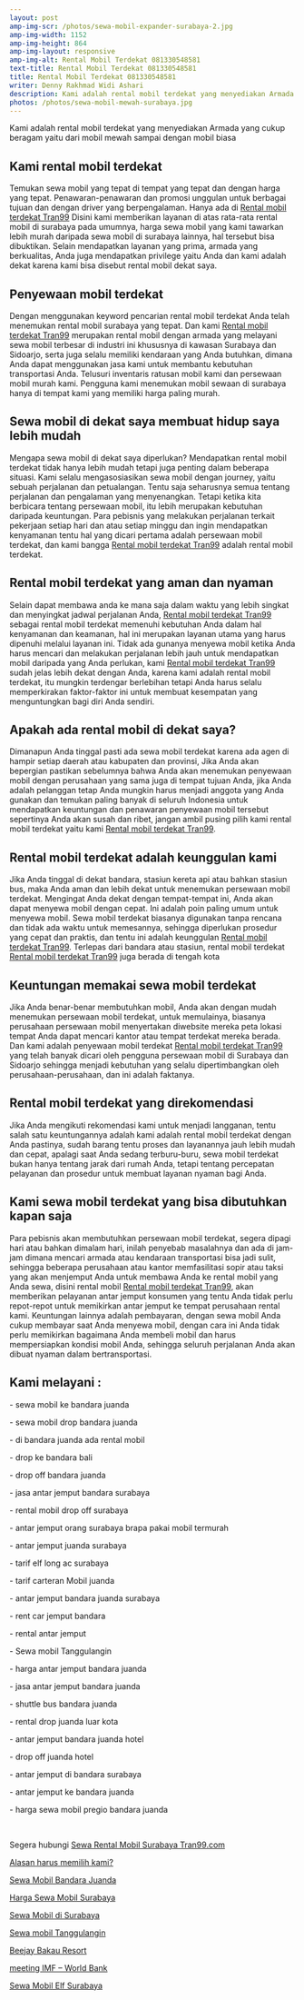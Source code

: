 ```yaml
---
layout: post
amp-img-scr: /photos/sewa-mobil-expander-surabaya-2.jpg
amp-img-width: 1152
amp-img-height: 864
amp-img-layout: responsive
amp-img-alt: Rental Mobil Terdekat 081330548581
text-title: Rental Mobil Terdekat 081330548581
title: Rental Mobil Terdekat 081330548581
writer: Denny Rakhmad Widi Ashari
description: Kami adalah rental mobil terdekat yang menyediakan Armada yang cukup beragam yaitu dari mobil mewah sampai dengan mobil biasa Hub 081330548581
photos: /photos/sewa-mobil-mewah-surabaya.jpg
---
```

<p class="post">Kami adalah rental mobil terdekat yang menyediakan Armada yang cukup beragam yaitu dari mobil mewah sampai dengan mobil biasa</p>

<h2 class="post">Kami rental mobil terdekat</h2>
<p class="post">Temukan sewa mobil yang tepat di tempat yang tepat dan dengan harga yang tepat. Penawaran-penawaran dan promosi unggulan untuk berbagai tujuan dan dengan driver yang berpengalaman. Hanya ada di <a href="https://tran99.com/">Rental mobil terdekat Tran99</a>
Disini kami memberikan layanan di atas rata-rata rental mobil di surabaya pada umumnya, harga sewa mobil yang kami tawarkan lebih murah daripada sewa mobil di surabaya lainnya, hal tersebut bisa dibuktikan. Selain mendapatkan layanan yang prima, armada yang berkualitas,  Anda juga mendapatkan privilege yaitu Anda dan kami adalah dekat karena kami bisa disebut rental mobil dekat saya.
</p>

<amp-img class="post" src="/photos/sewa-mobil-expander-surabaya-1.jpg" width="998" height="750" layout="responsive" alt="Sewa Mobil Terdekat 081330548581"></amp-img>

<h2 class="post">Penyewaan mobil terdekat </h2>
<p class="post">Dengan menggunakan keyword pencarian rental mobil terdekat Anda telah menemukan rental mobil surabaya yang tepat. Dan kami <a href="https://tran99.com/">Rental mobil terdekat Tran99</a> merupakan rental mobil dengan armada yang melayani sewa mobil terbesar di industri ini khususnya di kawasan Surabaya dan Sidoarjo, serta  juga selalu memiliki kendaraan yang Anda butuhkan, dimana Anda dapat menggunakan jasa kami untuk membantu kebutuhan transportasi Anda. Telusuri inventaris ratusan mobil kami dan  persewaan mobil murah kami. Pengguna kami menemukan mobil sewaan di surabaya hanya di tempat kami yang memiliki harga paling murah.
 </p>

<h2 class="post">Sewa mobil di dekat saya membuat hidup saya lebih mudah
</h2>
<p class="post">Mengapa sewa mobil di dekat saya diperlukan? Mendapatkan rental mobil terdekat tidak hanya lebih mudah tetapi juga penting dalam beberapa situasi. Kami selalu mengasosiasikan sewa mobil dengan journey, yaitu sebuah perjalanan dan petualangan. Tentu saja seharusnya semua tentang perjalanan dan pengalaman yang menyenangkan. Tetapi ketika kita berbicara tentang persewaan mobil, itu lebih merupakan kebutuhan daripada keuntungan. Para pebisnis yang melakukan perjalanan terkait pekerjaan setiap hari dan atau setiap minggu dan ingin mendapatkan kenyamanan tentu hal yang dicari pertama adalah persewaan mobil terdekat, dan kami bangga <a href="https://tran99.com/">Rental mobil terdekat Tran99</a> adalah rental mobil terdekat. </p>

<h2 class="post">Rental mobil terdekat yang aman dan nyaman
 </h2>
<p class="post">Selain dapat membawa anda ke mana saja dalam waktu yang lebih singkat dan menyingkat jadwal perjalanan Anda, <a href="https://tran99.com/">Rental mobil terdekat Tran99</a> sebagai rental mobil terdekat memenuhi kebutuhan Anda dalam hal kenyamanan dan keamanan, hal ini merupakan layanan utama yang harus dipenuhi melalui layanan ini. Tidak ada gunanya menyewa mobil ketika Anda harus mencari dan melakukan perjalanan lebih jauh untuk mendapatkan mobil daripada yang Anda perlukan, kami <a href="https://tran99.com/">Rental mobil terdekat Tran99</a> sudah jelas lebih dekat dengan Anda, karena kami adalah rental mobil terdekat, itu mungkin terdengar berlebihan tetapi Anda harus selalu memperkirakan faktor-faktor ini untuk membuat kesempatan yang menguntungkan bagi diri Anda sendiri. </p>

<h2 class="post">Apakah ada rental mobil di dekat saya?</h2>
<p class="post">Dimanapun Anda tinggal pasti ada sewa mobil terdekat karena ada agen di hampir setiap daerah atau kabupaten dan provinsi, Jika Anda akan bepergian pastikan sebelumnya bahwa Anda akan menemukan penyewaan mobil dengan perusahaan yang sama juga di tempat tujuan Anda, jika Anda adalah pelanggan tetap Anda mungkin harus menjadi anggota yang Anda gunakan dan temukan paling banyak di seluruh Indonesia untuk mendapatkan keuntungan dan penawaran penyewaan mobil tersebut sepertinya Anda akan susah dan ribet, jangan ambil pusing pilih kami rental mobil terdekat yaitu kami <a href="https://tran99.com/">Rental mobil terdekat Tran99</a>.</p>

<h2 class="post">Rental mobil terdekat adalah keunggulan kami
 </h2>
<p class="post">Jika Anda tinggal di dekat bandara, stasiun kereta api atau bahkan stasiun bus, maka Anda aman dan lebih dekat untuk menemukan persewaan mobil terdekat. Mengingat Anda dekat dengan tempat-tempat ini, Anda akan dapat menyewa mobil dengan cepat. Ini adalah poin paling umum untuk menyewa mobil. Sewa mobil terdekat biasanya digunakan tanpa rencana dan tidak ada waktu untuk memesannya, sehingga diperlukan prosedur yang cepat dan praktis, dan tentu ini adalah keunggulan <a href="https://tran99.com/">Rental mobil terdekat Tran99</a>. Terlepas dari bandara atau stasiun, rental mobil terdekat <a href="https://tran99.com/">Rental mobil terdekat Tran99</a> juga berada di tengah kota
 </p>

<h2 class="post">Keuntungan memakai sewa mobil terdekat </h2>
<p class="post">Jika Anda benar-benar membutuhkan mobil, Anda akan dengan mudah menemukan persewaan mobil terdekat, untuk memulainya, biasanya perusahaan persewaan mobil menyertakan diwebsite mereka peta lokasi tempat Anda dapat mencari kantor atau tempat terdekat mereka berada. Dan kami adalah penyewaan mobil terdekat <a href="https://tran99.com/">Rental mobil terdekat Tran99</a> yang telah banyak dicari oleh pengguna persewaan mobil di Surabaya dan Sidoarjo sehingga menjadi kebutuhan yang selalu dipertimbangkan oleh perusahaan-perusahaan, dan ini adalah faktanya. </p>

<h2 class="post">Rental mobil terdekat yang direkomendasi
 </h2>
<p class="post">Jika Anda mengikuti rekomendasi kami untuk menjadi langganan, tentu salah satu keuntungannya adalah kami adalah rental mobil terdekat dengan Anda pastinya, sudah barang tentu proses dan layanannya jauh lebih mudah dan cepat, apalagi saat Anda sedang terburu-buru, sewa mobil terdekat bukan hanya tentang jarak dari rumah Anda, tetapi tentang percepatan pelayanan dan prosedur untuk membuat layanan nyaman bagi Anda.
 </p>

<amp-img class="post" src="/photos/sewa-mobil-expander-surabaya-3.jpg" width="800" height="800" layout="responsive" alt="Sewa Mobil Terdekat 081330548581"></amp-img>

<h2 class="post">Kami sewa mobil terdekat yang bisa dibutuhkan kapan saja </h2>
<p class="post">Para pebisnis akan membutuhkan persewaan mobil terdekat, segera dipagi hari atau bahkan dimalam hari, inilah penyebab masalahnya dan ada di jam-jam dimana mencari armada atau kendaraan transportasi bisa jadi sulit, sehingga beberapa perusahaan atau kantor memfasilitasi sopir atau taksi yang akan menjemput Anda untuk membawa Anda ke rental mobil yang Anda sewa, disini rental mobil <a href="https://tran99.com/">Rental mobil terdekat Tran99</a>, akan memberikan pelayanan antar jemput konsumen yang tentu Anda tidak perlu repot-repot untuk memikirkan antar jemput ke tempat perusahaan rental kami. Keuntungan lainnya adalah pembayaran, dengan sewa mobil Anda cukup membayar saat Anda menyewa mobil, dengan cara ini Anda tidak perlu memikirkan bagaimana Anda membeli mobil dan harus mempersiapkan kondisi mobil Anda, sehingga seluruh perjalanan Anda akan dibuat nyaman dalam bertransportasi. </p>

<amp-img class="post" src="/photos/sewa-mobil-mewah-surabaya-4.jpg" width="1280" height="799" layout="responsive" alt="Sewa Mobil Terdekat 081330548581"></amp-img>

<h2 class="post"></h2>
<h2 class="post">Kami melayani :</h2>
<p class="post">- sewa mobil ke bandara juanda</p>
<p class="post">- sewa mobil drop bandara juanda</p>
<p class="post">- di bandara juanda ada rental mobil</p>
<p class="post">- drop ke bandara bali</p>
<p class="post">- drop off bandara juanda</p>
<p class="post">- jasa antar jemput bandara surabaya</p>
<p class="post">- rental mobil drop off surabaya</p>
<p class="post">- antar jemput orang surabaya brapa pakai mobil termurah</p>
<p class="post">- antar jemput juanda surabaya</p>
<p class="post">- tarif elf long ac surabaya</p>
<p class="post">- tarif carteran Mobil juanda</p>
<p class="post">- antar jemput bandara juanda surabaya</p>
<p class="post">- rent car jemput bandara</p>
<p class="post">- rental antar jemput</p>
<p class="post">- Sewa mobil Tanggulangin</p>
<p class="post">- harga antar jemput bandara juanda</p>
<p class="post">- jasa antar jemput bandara juanda</p>
<p class="post">- shuttle bus bandara juanda</p>
<p class="post">- rental drop juanda luar kota</p>
<p class="post">- antar jemput bandara juanda hotel</p>
<p class="post">- drop off juanda hotel</p>
<p class="post">- antar jemput di bandara surabaya </p>
<p class="post">- antar jemput ke bandara juanda</p>
<p class="post">- harga sewa mobil pregio bandara juanda</p>
<p class="post"><br></p>
<p class="post">Segera hubungi <a href="https://tran99.com/">Sewa Rental Mobil Surabaya Tran99.com</a></p>
<p class="post"><a href="https://tran99.com/2018/11/05/keunggulan-rental-mobil-surabaya/">Alasan harus memilih kami?</a></p>
<p class="post"><a href="https://tran99.com/2018/07/23/sewa-mobil-bandara-juanda/">Sewa Mobil Bandara Juanda</a></p>
<p class="post"><a href="https://tran99.com/2018/06/21/harga-sewa-mobil-surabaya/">Harga Sewa Mobil Surabaya</a></p>
<p class="post"><a href="https://tran99.com/2018/05/27/sewa-mobil-di-surabaya/">Sewa Mobil di Surabaya</a></p>
<p class="post"><a href="https://tran99.com/2018/08/16/sewa-mobil-tanggulangin/">Sewa mobil Tanggulangin</a></p>
<p class="post"><a href="https://tran99.com/2018/04/12/beejay-bakau-resort/">Beejay Bakau Resort</a></p>
<p class="post"><a href="https://tran99.com/2018/10/05/rental-annual-meeting-imf-world-bank-di-bali/">meeting IMF – World Bank</a></p>
<p class="post"><a href="https://tran99.com/2018/09/28/sewa-mobil-elf-surabaya/">Sewa Mobil Elf Surabaya</a></p>
<p class="post"><br></p>